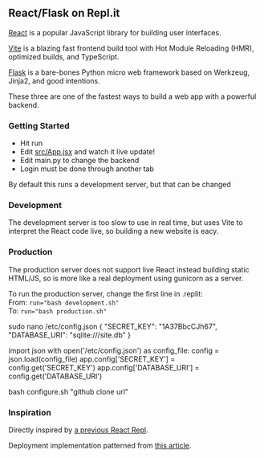 ## React/Flask on Repl.it

[React](https://reactjs.org/) is a popular JavaScript library for building user interfaces.

[Vite](https://vitejs.dev/) is a blazing fast frontend build tool with Hot Module Reloading (HMR), optimized builds, and TypeScript.

[Flask](https://flask.palletsprojects.com/) is a bare-bones Python micro web framework based on Werkzeug, Jinja2, and good intentions.

These three are one of the fastest ways to build a web app with a powerful backend.

### Getting Started
- Hit run
- Edit [src/App.jsx](#src/App.jsx) and watch it live update!
- Edit main.py to change the backend
- Login must be done through another tab

By default this runs a development server, but that can be changed

### Development
The development server is too slow to use in real time, but uses Vite to interpret the React code live, so building a new website is eacy.

### Production
The production server does not support live React instead building static HTML/JS, so is more like a real deployment using gunicorn as a server.

To run the production server, change the first line in .replit:<br>
From: `run="bash development.sh"`  
To: `run="bash production.sh"`

sudo nano /etc/config.json
{
	"SECRET_KEY": "1A37BbcCJh67",
	"DATABASE_URI": "sqlite:///site.db"
}

import json
with open('/etc/config.json') as config_file:
    config = json.load(config_file)
app.config['SECRET_KEY'] = config.get('SECRET_KEY')
app.config['DATABASE_URI'] = config.get('DATABASE_URI')

bash configure.sh "github clone url"

### Inspiration

Directly inspired by [a previous React Repl](https://replit.com/@replit/Reactjs).

Deployment implementation patterned from [this article](https://medium.com/@abalarin/flask-on-linode-a6d6ce2505d0).
